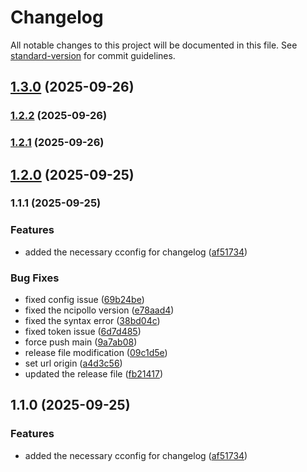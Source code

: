 # Changelog

All notable changes to this project will be documented in this file. See [standard-version](https://github.com/conventional-changelog/standard-version) for commit guidelines.

## [1.3.0](https://github.com/udaykiran21/changelog-test/compare/v1.2.2...v1.3.0) (2025-09-26)

### [1.2.2](https://github.com/udaykiran21/changelog-test/compare/v1.2.1...v1.2.2) (2025-09-26)

### [1.2.1](https://github.com/udaykiran21/changelog-test/compare/v1.2.0...v1.2.1) (2025-09-26)

## [1.2.0](https://github.com/udaykiran21/changelog-test/compare/v1.1.1...v1.2.0) (2025-09-25)

### 1.1.1 (2025-09-25)


### Features

* added the necessary cconfig for changelog ([af51734](https://github.com/udaykiran21/changelog-test/commit/af517349397c1518083f016d67aa4884464cef61))


### Bug Fixes

* fixed config issue ([69b24be](https://github.com/udaykiran21/changelog-test/commit/69b24be683d73712b5706d85ae55564d5aadf1ed))
* fixed the ncipollo version ([e78aad4](https://github.com/udaykiran21/changelog-test/commit/e78aad467219312133bf9faf2a8f50aa875002b0))
* fixed the syntax error ([38bd04c](https://github.com/udaykiran21/changelog-test/commit/38bd04cf80520a112312ddf4ee9ef40b397f49d1))
* fixed token issue ([6d7d485](https://github.com/udaykiran21/changelog-test/commit/6d7d48594941633f4c9b1bdf25eaa7fc25a947fd))
* force push main ([9a7ab08](https://github.com/udaykiran21/changelog-test/commit/9a7ab0821665c5383c363f779d915e3269a99bc7))
* release file modification ([09c1d5e](https://github.com/udaykiran21/changelog-test/commit/09c1d5eb63fc6d3bc723f4a39241247d60a6edf3))
* set url origin ([a4d3c56](https://github.com/udaykiran21/changelog-test/commit/a4d3c56a6459f2107a9cdf9cb52d6db4ed8e3e81))
* updated the release file ([fb21417](https://github.com/udaykiran21/changelog-test/commit/fb21417a481e29070b9233d8837f6c91784fedad))

## 1.1.0 (2025-09-25)


### Features

* added the necessary cconfig for changelog ([af51734](https://github.com/udaykiran21/changelog-test/commit/af517349397c1518083f016d67aa4884464cef61))
